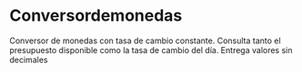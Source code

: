 # Conversordemonedas
Conversor de monedas con tasa de cambio constante. 
Consulta tanto el presupuesto disponible como la tasa de cambio del día. 
Entrega valores sin decimales
